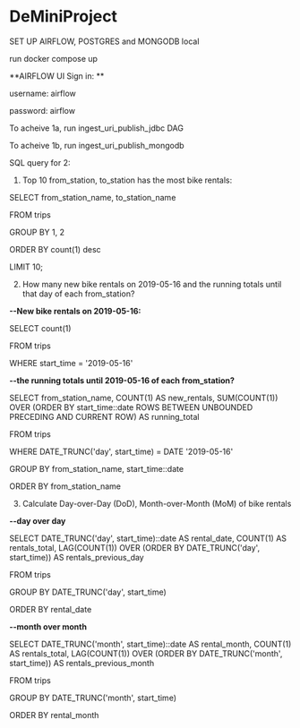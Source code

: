 # DeMiniProject

SET UP AIRFLOW, POSTGRES and MONGODB local

run docker compose up

**AIRFLOW UI Sign in: **

username: airflow

password: airflow

To acheive 1a, run ingest_uri_publish_jdbc DAG

To acheive 1b, run ingest_uri_publish_mongodb

SQL query for 2:
1. Top 10 from_station, to_station has the most bike rentals:

SELECT from_station_name, to_station_name

FROM trips

GROUP BY 1, 2

ORDER BY count(1) desc

LIMIT 10;

2. How many new bike rentals on 2019-05-16 and the running totals until that day of each from_station?

**--New bike rentals on 2019-05-16:**

SELECT count(1)

FROM trips

WHERE  start_time = '2019-05-16'


**--the running totals until 2019-05-16 of each from_station?**

SELECT from_station_name, COUNT(1) AS new_rentals, SUM(COUNT(1)) OVER (ORDER BY start_time::date ROWS BETWEEN UNBOUNDED PRECEDING AND CURRENT ROW) AS running_total

FROM trips

WHERE DATE_TRUNC('day', start_time) = DATE '2019-05-16'

GROUP BY from_station_name, start_time::date

ORDER BY from_station_name

3. Calculate Day-over-Day (DoD), Month-over-Month (MoM) of bike rentals

**--day over day**

SELECT DATE_TRUNC('day', start_time)::date AS rental_date, COUNT(1) AS rentals_total, LAG(COUNT(1)) OVER (ORDER BY DATE_TRUNC('day', start_time)) AS rentals_previous_day

FROM trips

GROUP BY DATE_TRUNC('day', start_time)

ORDER BY rental_date
    
**--month over month**

SELECT DATE_TRUNC('month', start_time)::date AS rental_month, COUNT(1) AS rentals_total, LAG(COUNT(1)) OVER (ORDER BY DATE_TRUNC('month', start_time)) AS rentals_previous_month

FROM trips

GROUP BY DATE_TRUNC('month', start_time)

ORDER BY rental_month
